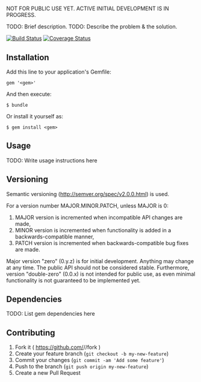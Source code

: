 # <Gem>

NOT FOR PUBLIC USE YET. ACTIVE INITIAL DEVELOPMENT IS IN PROGRESS.

TODO: Brief description.
TODO: Describe the problem & the solution.

[![Build Status](https://travis-ci.org/<user>/<gem>.svg?branch=master)](https://travis-ci.org/<user>/<gem>)
[![Coverage Status](https://img.shields.io/coveralls/<user>/<gem>.svg)](https://coveralls.io/r/<user>/<gem>?branch=master)

## Installation

Add this line to your application's Gemfile:

    gem '<gem>'

And then execute:

    $ bundle

Or install it yourself as:

    $ gem install <gem>

## Usage

TODO: Write usage instructions here

## Versioning

Semantic versioning (http://semver.org/spec/v2.0.0.html) is used. 

For a version number MAJOR.MINOR.PATCH, unless MAJOR is 0:

1. MAJOR version is incremented when incompatible API changes are made,
2. MINOR version is incremented when functionality is added in a backwards-compatible manner, 
3. PATCH version is incremented when backwards-compatible bug fixes are made.

Major version "zero" (0.y.z) is for initial development. Anything may change at any time. 
The public API should not be considered stable. 
Furthermore, version "double-zero" (0.0.x) is not intended for public use, 
as even minimal functionality is not guaranteed to be implemented yet.

## Dependencies

TODO: List gem dependencies here

## Contributing

1. Fork it ( https://github.com/<user>/<gem>/fork )
2. Create your feature branch (`git checkout -b my-new-feature`)
3. Commit your changes (`git commit -am 'Add some feature'`)
4. Push to the branch (`git push origin my-new-feature`)
5. Create a new Pull Request
